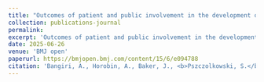 ```yaml
---
title: "Outcomes of patient and public involvement in the development of the Cognitive Decline after Brain Radiosurgery (CoDe B-Rad) study: refining the research question and methodology"
collection: publications-journal
permalink: 
excerpt: 'Outcomes of patient and public involvement in the development of the Cognitive Decline after Brain Radiosurgery (CoDe B-Rad) study'
date: 2025-06-26
venue: 'BMJ open'
paperurl: https://bmjopen.bmj.com/content/15/6/e094788
citation: 'Bangiri, A., Horobin, A., Baker, J., <b>Pszczolkowski, S.</b>, Thust, S., and Morgan, P.S., 2025. &quot;Outcomes of patient and public involvement in the development of the Cognitive Decline after Brain Radiosurgery (CoDe B-Rad) study: refining the research question and methodology&quot; <i>BMJ open</i>, 15 (6), e094788'
---
```

